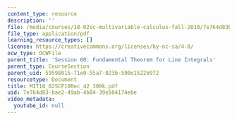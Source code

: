 ```yaml
---
content_type: resource
description: ''
file: /media/courses/18-02sc-multivariable-calculus-fall-2010/7e764d83bae249ab4b8439e504174ebe_MIT18_02SCF10Rec_42_300k.pdf
file_type: application/pdf
learning_resource_types: []
license: https://creativecommons.org/licenses/by-nc-sa/4.0/
ocw_type: OCWFile
parent_title: 'Session 60: Fundamental Theorem for Line Integrals'
parent_type: CourseSection
parent_uid: 59598015-71e0-55a7-023b-590e1522b972
resourcetype: Document
title: MIT18_02SCF10Rec_42_300k.pdf
uid: 7e764d83-bae2-49ab-4b84-39e504174ebe
video_metadata:
  youtube_id: null
---
```

